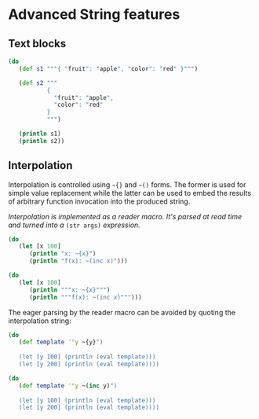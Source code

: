 # Advanced String features

## Text blocks

```clojure
(do
   (def s1 """{ "fruit": "apple", "color": "red" }""")

   (def s2 """
           { 
             "fruit": "apple",
             "color": "red" 
           }
           """)

   (println s1)
   (println s2))
```

## Interpolation 

Interpolation is controlled using `~{}` and `~()` forms. The former is 
used for simple value replacement while the latter can be used to
embed the results of arbitrary function invocation into the produced 
string.

_Interpolation is implemented as a reader macro. It's parsed at read_
_time and turned into a_ `(str args)` _expression._

```clojure
(do
   (let [x 100] 
      (println "x: ~{x}")
      (println "f(x): ~(inc x)")))
```

```clojure
(do
   (let [x 100] 
      (println """x: ~{x}""")
      (println """f(x): ~(inc x)""")))
```

The eager parsing by the reader macro can be avoided by quoting the 
interpolation string:


```clojure
(do
   (def template '"y ~{y}")
   
   (let [y 100] (println (eval template)))  
   (let [y 200] (println (eval template))))
```

```clojure
(do
   (def template '"y ~(inc y)")
   
   (let [y 100] (println (eval template)))  
   (let [y 200] (println (eval template))))
```
